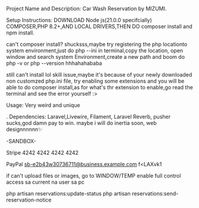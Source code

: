 


Project Name and Description: Car Wash Reservation by MIZUMI.


Setup Instructions: DOWNLOAD Node js(21.0.0 specifcially)  COMPOSER,PHP 8.2+,AND LOCAL DRIVERS,THEN DO composer install and npm install.

can't composer install?
shucksss,maybe try registering the php locationto system environment,just do php --ini in terminal,copy the location, open window and search system Environment,create a new path and boom do php -v or php --version hhhahahababa


still can't install 
lol skill issue,maybe it's because of your newly downloaded non customzed php.ini file, try enabling some extensions and you will be able to do composer install,as for what's thr extension to enable,go read the terminal and see the error yourself :>



Usage: Very weird and unique



.
Dependencies: Laravel,Livewire, Filament, Laravel Reverb, pusher sucks,god damn pay to win.
     maybe i will do inertia soon, web designnnnnn✨
     
     
     
-SANDBOX-

Stripe
4242 4242 4242 4242

PayPal
sb-e2b43w30736711@business.example.com
f<LAXvk1



if can't upload files or images, go to WINDOW/TEMP enable full control access sa current na user sa pc



php artisan reservations:update-status
php artisan reservations:send-reservation-notice
